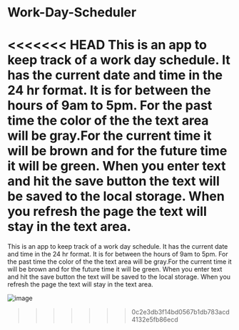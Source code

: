 # Work-Day-Scheduler
<<<<<<< HEAD
This is an app to keep track of a work day schedule. It has the current date and time in the 24 hr format. It is for between the hours of 9am to 5pm. For the past time the color of the the text area will be gray.For the current time it will be brown and for the future time  it will be green. When you enter text and hit the save button  the text will be saved to the local storage. When you refresh the page the text will stay in the text area. 
=======
This is an app to keep track of a work day schedule. It has the current date and time in the 24 hr format. It is for between the hours of 9am to 5pm. For the past time the color of the the text area will be gray.For the current time it will be brown and for the future time  it will be green. When you enter text and hit the save button  the text will be saved to the local storage. When you refresh the page the text will stay in the text area. 

![image](https://user-images.githubusercontent.com/121248438/222921646-57ba8b1b-ff5a-48d1-a447-af68284e487a.png)




>>>>>>> 0c2e3db3f14bd0567b1db783acd4132e5fb86ecd
